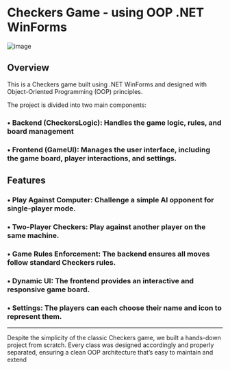 # Checkers Game - using OOP .NET WinForms

![image](https://github.com/user-attachments/assets/d0d65c4a-7d9f-4490-892e-9284361f0782)

## Overview

This is a Checkers game built using .NET WinForms and designed with Object-Oriented Programming (OOP) principles.

The project is divided into two main components:

### • **Backend (CheckersLogic)**: Handles the game logic, rules, and board management
### • **Frontend (GameUI)**: Manages the user interface, including the game board, player interactions, and settings.

## Features
### • **Play Against Computer**: Challenge a simple AI opponent for single-player mode.
### • **Two-Player Checkers**: Play against another player on the same machine.
### • **Game Rules Enforcement**: The backend ensures all moves follow standard Checkers rules.
### • **Dynamic UI**: The frontend provides an interactive and responsive game board.
### • **Settings**: The players can each choose their name and icon to represent them.

---
Despite the simplicity of the classic Checkers game, we built a hands-down project from scratch. Every class was designed accordingly and properly separated, ensuring a clean OOP architecture that’s easy to maintain and extend
